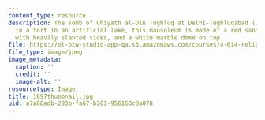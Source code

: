 ```yaml
---
content_type: resource
description: The Tomb of Ghiyath al-Din Tughluq at Delhi-Tughluqabad (1325). Built
  in a fort in an artificial lake, this mausoleum is made of a red sandstone cube,
  with heavily slanted sides, and a white marble dome on top.
file: https://ol-ocw-studio-app-qa.s3.amazonaws.com/courses/4-614-religious-architecture-and-islamic-cultures-fall-2002/a7a88adb293bfa67b261956160c8a078_1097thumbnail.jpg
file_type: image/jpeg
image_metadata:
  caption: ''
  credit: ''
  image-alt: ''
resourcetype: Image
title: 1097thumbnail.jpg
uid: a7a88adb-293b-fa67-b261-956160c8a078
---
```

